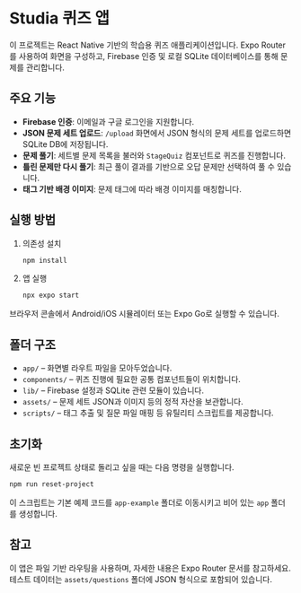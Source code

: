 # Studia 퀴즈 앱

이 프로젝트는 React Native 기반의 학습용 퀴즈 애플리케이션입니다. Expo Router를 사용하여 화면을 구성하고, Firebase 인증 및 로컬 SQLite 데이터베이스를 통해 문제를 관리합니다.

## 주요 기능

- **Firebase 인증**: 이메일과 구글 로그인을 지원합니다.
- **JSON 문제 세트 업로드**: `/upload` 화면에서 JSON 형식의 문제 세트를 업로드하면 SQLite DB에 저장됩니다.
- **문제 풀기**: 세트별 문제 목록을 불러와 `StageQuiz` 컴포넌트로 퀴즈를 진행합니다.
- **틀린 문제만 다시 풀기**: 최근 풀이 결과를 기반으로 오답 문제만 선택하여 풀 수 있습니다.
- **태그 기반 배경 이미지**: 문제 태그에 따라 배경 이미지를 매칭합니다.

## 실행 방법

1. 의존성 설치

   ```bash
   npm install
   ```

2. 앱 실행

   ```bash
   npx expo start
   ```

브라우저 콘솔에서 Android/iOS 시뮬레이터 또는 Expo Go로 실행할 수 있습니다.

## 폴더 구조

- `app/` – 화면별 라우트 파일을 모아두었습니다.
- `components/` – 퀴즈 진행에 필요한 공통 컴포넌트들이 위치합니다.
- `lib/` – Firebase 설정과 SQLite 관련 모듈이 있습니다.
- `assets/` – 문제 세트 JSON과 이미지 등의 정적 자산을 보관합니다.
- `scripts/` – 태그 추출 및 질문 파일 매핑 등 유틸리티 스크립트를 제공합니다.

## 초기화

새로운 빈 프로젝트 상태로 돌리고 싶을 때는 다음 명령을 실행합니다.

```bash
npm run reset-project
```

이 스크립트는 기본 예제 코드를 `app-example` 폴더로 이동시키고 비어 있는 `app` 폴더를 생성합니다.

## 참고

이 앱은 파일 기반 라우팅을 사용하며, 자세한 내용은 Expo Router 문서를 참고하세요. 테스트 데이터는 `assets/questions` 폴더에 JSON 형식으로 포함되어 있습니다.
